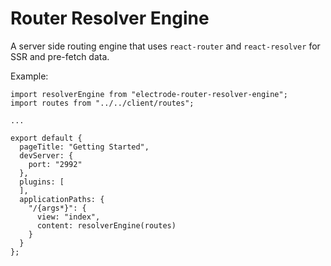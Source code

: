 Router Resolver Engine
======================

A server side routing engine that uses `react-router` and `react-resolver` for SSR and pre-fetch data.

Example:

```
import resolverEngine from "electrode-router-resolver-engine";
import routes from "../../client/routes";

...

export default {
  pageTitle: "Getting Started",
  devServer: {
    port: "2992"
  },
  plugins: [
  ],
  applicationPaths: {
    "/{args*}": {
      view: "index",
      content: resolverEngine(routes)
    }
  }
};
```

